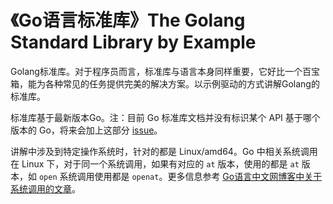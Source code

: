 # 《Go语言标准库》The Golang Standard Library by Example #

Golang标准库。对于程序员而言，标准库与语言本身同样重要，它好比一个百宝箱，能为各种常见的任务提供完美的解决方案。以示例驱动的方式讲解Golang的标准库。

标准库基于最新版本Go。注：目前 Go 标准库文档并没有标识某个 API 基于哪个版本的 Go，将来会加上这部分 [issue](https://github.com/golang/go/issues/5778)。

讲解中涉及到特定操作系统时，针对的都是 Linux/amd64。Go 中相关系统调用在 Linux 下，对于同一个系统调用，如果有对应的 `at` 版本，使用的都是 `at` 版本，如 `open` 系统调用使用都是 `openat`。更多信息参考 [Go语言中文网博客中关于系统调用的文章](http://blog.studygolang.com)。
